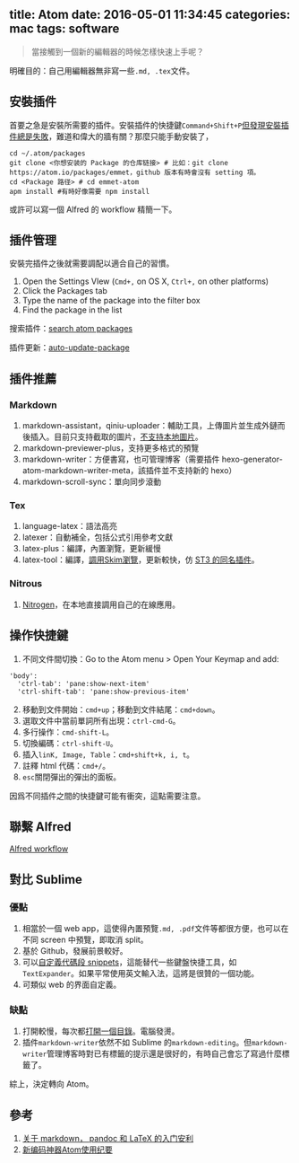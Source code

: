title: Atom
date: 2016-05-01 11:34:45
categories: mac
tags: software
---

> 當接觸到一個新的編輯器的時候怎樣快速上手呢？

<!-- more -->

明確目的：自己用編輯器無非寫一些`.md, .tex`文件。

## 安裝插件

首要之急是安裝所需要的插件。安裝插件的快捷鍵`Command+Shift+P`[但發現安裝插件總是失敗](https://segmentfault.com/q/1010000000743953)，難道和偉大的牆有關？那麼只能手動安裝了，

```
cd ~/.atom/packages
git clone <你想安装的 Package 的仓库链接> # 比如：git clone https://atom.io/packages/emmet，github 版本有時會沒有 setting 項。
cd <Package 路径> # cd emmet-atom
apm install #有時好像需要 npm install
```
或許可以寫一個 Alfred 的 workflow 精簡一下。

## 插件管理

安裝完插件之後就需要調配以適合自己的習慣。

1. Open the Settings VIew (`Cmd+,` on OS X, `Ctrl+,` on other platforms)
2. Click the Packages tab
3. Type the name of the package into the filter box
4. Find the package in the list

搜索插件：[search atom packages](https://atom.io/packages/search?utf8=%E2%9C%93&q=)

插件更新：[auto-update-package](https://atom.io/packages/auto-update-packages)

## 插件推薦

### Markdown

1. markdown-assistant，qiniu-uploader：輔助工具，上傳圖片並生成外鏈而後插入。目前只支持截取的圖片，[不支持本地圖片](https://github.com/knightli/markdown-assistant/issues/4)。
2. markdown-previewer-plus，支持更多格式的預覽
3. markdown-writer：方便書寫，也可管理博客（需要插件 hexo-generator-atom-markdown-writer-meta，該插件並不支持新的 hexo）
4. markdown-scroll-sync：單向同步滾動

### Tex

1. language-latex：語法高亮
2. latexer：自動補全，包括公式引用參考文獻
3. latex-plus：編譯，內置瀏覽，更新緩慢
4. latex-tool：編譯，[調用Skim瀏覽](https://github.com/msiniscalchi/atom-latextools/issues/26)，更新較快，仿 [ST3 的同名插件](https://github.com/SublimeText/LaTeXTools)。

### Nitrous

1. [Nitrogen](https://community.nitrous.io/docs/installing-the-nitrogen-atom-plugin-d9a97d12-b6ab-4ad2-b219-45f05451d692)，在本地直接調用自己的在線應用。

## 操作快捷鍵

1. 不同文件間切換：Go to the Atom menu > Open Your Keymap and add:
```
'body':
  'ctrl-tab': 'pane:show-next-item'
  'ctrl-shift-tab': 'pane:show-previous-item'
```
2. 移動到文件開始：`cmd+up`；移動到文件結尾：`cmd+down`。
3. 選取文件中當前單詞所有出現：`ctrl-cmd-G`。
4. 多行操作：`cmd-shift-L`。
5. 切換編碼：`ctrl-shift-U`。
6. 插入`linK, Image, Table`：`cmd+shift+k, i, t`。
7. 註釋 html 代碼：`cmd+/`。
8. `esc`關閉彈出的彈出的面板。

因爲不同插件之間的快捷鍵可能有衝突，這點需要注意。

## 聯繫 Alfred

[Alfred workflow](https://github.com/franzheidl/alfred-workflows/tree/master/open-with-atom)

## 對比 Sublime

### 優點

1. 相當於一個 web app，這使得內置預覽`.md, .pdf`文件等都很方便，也可以在不同 screen 中預覽，即取消 split。
2. 基於 Github，發展前景較好。
3. 可以[自定義代碼段 snippets](http://www.jianshu.com/p/2ee34d8da142)，這能替代一些鍵盤快捷工具，如`TextExpander`。如果平常使用英文輸入法，這將是很贊的一個功能。
4. 可類似 web 的界面自定義。

### 缺點

1. 打開較慢，每次都[打開一個目錄](https://github.com/atom/atom/issues/1847)。電腦發燙。
2. 插件`markdown-writer`依然不如 Sublime 的`markdown-editing`。但`markdown-writer`管理博客時對已有標籤的提示還是很好的，有時自己會忘了寫過什麼標籤了。

綜上，決定轉向 Atom。

## 參考

1. [关于 markdown， pandoc 和 LaTeX 的入门安利](https://towdium.github.io/blog/about-markdown-pandoc-latex/)
2. [新编码神器Atom使用纪要](http://www.jeffjade.com/2016/03/03/2016-03-02-how-to-use-atom/)
